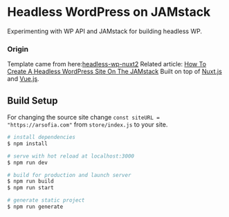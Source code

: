 # Headless WordPress on JAMstack

Experimenting with WP API and JAMstack for building headless WP.

### Origin

Template came from here:[headless-wp-nuxt2](https://github.com/sdras/headless-wp-nuxt2)
Related article: [How To Create A Headless WordPress Site On The JAMstack](https://www.smashingmagazine.com/2020/02/headless-wordpress-site-jamstack/)
Built on top of [Nuxt.js](https://nuxtjs.org) and [Vue.js](https://vuejs.org/v2).

## Build Setup

For changing the source site change `const siteURL = "https://arsofia.com"` from `store/index.js` to your site.

```bash
# install dependencies
$ npm install

# serve with hot reload at localhost:3000
$ npm run dev

# build for production and launch server
$ npm run build
$ npm run start

# generate static project
$ npm run generate
```
